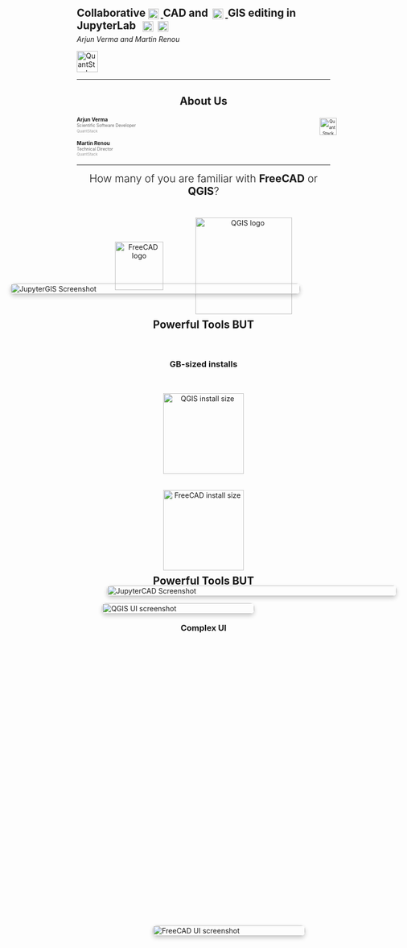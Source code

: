 <!-- .slide -->
<div style="text-align: left; line-height: 1.2;">

  <h3 style="font-size: 1.5em; margin: 0; text-transform: none;">
    Collaborative
    <a href="https://jupytercad.github.io/JupyterCAD/lab/index.html" target="_blank">
      <img src="images/jcad.png" alt="JCAD" style="height: 1em; vertical-align: middle; margin-right: 0.2em;" />
    </a>
    CAD and
    <a href="https://jupytergis.readthedocs.io/en/latest/lite/lab/" target="_blank">
      <img src="images/jgis.png" alt="JGIS" style="height: 1em; vertical-align: middle; margin-left: 0.2em; margin-right: 0.2em;" />
    </a>
    GIS editing in JupyterLab
    <img src="images/jupyter.svg" alt="Jupyter" style="height: 1em; vertical-align: middle; margin-left: 0.4em;" />
    <img src="images/jupyterlite.png" alt="JupyterLite" style="height: 1em; vertical-align: middle; margin-left: 0.2em;" />
  </h3>


  <p style="font-style: italic; margin-top: 0.5em;">Arjun Verma and Martin Renou</p>
  <div style="margin-top: 0.5em;">
    <img src="images/logo-qs.svg" alt="QuantStack" style="height: 3em; vertical-align: middle;" />
  </div>
</div>
<!-- .slide: data-transition="zoom" -->


---

<!-- .slide: class="section-with-footer" -->

<!-- Heading -->
<div style="text-align: center; margin: 0.5rem 0 1rem;">
  <h2>About Us</h2>
</div>

<div style="display: flex; align-items: flex-start; justify-content: space-between; gap: 40px; font-size: 0.6em; line-height: 1.4;">

  <div style="flex: 1; min-width: 320px;">
    <div style="margin-bottom: 1.2em;">
      <strong style="font-size: 1.2em;">Arjun Verma</strong><br/>
      <span style="color: #666;">Scientific Software Developer</span><br/>
      <span style="color: #999; font-size: 0.9em;">QuantStack</span>
    </div>

  <div>
    <strong style="font-size: 1.2em;">Martin Renou</strong><br/>
    <span style="color: #666;">Technical Director</span><br/>
    <span style="color: #999; font-size: 0.9em;">QuantStack</span>
  </div>
  </div>

  <div style="flex: 1; text-align: center; min-width: 280px;">
    <div style="margin-top: 0.5em;">
      <img src="images/logo-qs.svg" alt="QuantStack Logo" style="height: 4em; max-width: 100%;" />
    </div>
  </div>

</div>


---

<section>
  <h2 style="text-align:center; margin-top: 0.5rem; font-weight:300;">
    How many of you are familiar with <strong style="font-weight:700;">FreeCAD</strong> or <strong style="font-weight:700;">QGIS</strong>?
  </h2>

  <div style="display:flex; justify-content:center; gap:4rem; align-items:center; margin-top:2.5rem;">
    <div class="fragment" style="text-align:center;">
      <img src="images/freecad-logo.svg" alt="FreeCAD logo" style="height:6rem; display:block; margin:0 auto;" />
    </div>

  <div class="fragment" style="text-align:center;">
    <img src="images/qgis-logo.svg" alt="QGIS logo" style="height:12rem; display:block; margin:0 auto;" />
  </div>
  </div>
</section>

<section>
  <h2 style="text-align:center; margin-top:0.5rem;">Powerful Tools BUT</h2>

  <div class="fragment" style="display:flex; flex-direction: column; align-items:center; gap:2rem; margin-top:2rem;">
  <h3 style="text-align:center; margin-top:1.5rem;">GB-sized installs</h3>

  <div style="text-align:center;">
    <img src="images/qgis-size.png" alt="QGIS install size" style="height:10rem; display:block; margin:0 auto;" />
  </div>
  <div style="text-align:center;">
    <img src="images/fcad-size.png" alt="FreeCAD install size" style="height:10rem; display:block; margin:0 auto;" />
  </div>
  </div>
</section>

<section>
  <h2 style="text-align:center; margin-top:0.5rem;">Powerful Tools BUT</h2>

  <div class="fragment" style="position:relative; height:80vh; margin-top:2rem;">

  <h3 style="position:absolute; top:1rem; width:100%; text-align:center;">Complex UI</h3>

  <div style="position:absolute; top:0; left:10%; width:60%; z-index:1;">
    <img src="images/qgis-ui.png" alt="QGIS UI screenshot" style="width:100%; height:auto; border-radius:8px; box-shadow:0 4px 8px rgba(0,0,0,0.2);" />
  </div>

  <div style="position:absolute; top:20%; left:30%; width:60%; z-index:2;">
    <img src="images/fcad-ui.png" alt="FreeCAD UI screenshot" style="width:100%; height:auto; border-radius:8px; box-shadow:0 4px 8px rgba(0,0,0,0.2);" />
  </div>
  </div>
</section>


<section>
  <h2 style="text-align:center; margin-top:0.5rem;">Powerful Tools BUT</h2>

  <div class="fragment" style="display:flex; flex-direction:column; justify-content:center; align-items:center; height:75vh; gap:2rem;">
    
  <h3 style="text-align:center; margin-top:2rem;">Not Collaborative</h3>

  <div style="display:flex; align-items:center; gap:3rem; max-width:80%;">
    
  <!-- Icon/illustration block -->
  <div style="flex:1; display:flex; justify-content:center; align-items:center;">
    <img src="images/teamwork.jpg" alt="Not collaborative" 
          style="max-height:70rem; width:auto; opacity:0.9;" />
  </div>

  <!-- Text block -->
  <ul style="flex:1; list-style-type:none; padding:0; margin:0; font-size:2.3rem; line-height:1.8; text-align:left;">
    <li>📧 Files shared via Email, Git or Drives</li>
    <li>🚫 Difficult to Iterate</li>
    <li>⚡ Friction with multiperson tasks</li>
  </ul>

  </div>

  </div>
</section>


<section>
  <h2 style="text-align:center; margin-top:0.5rem;">Powerful Tools BUT</h2>

  <div class="fragment" style="display:flex; flex-direction:column; align-items:center; height:75vh; gap:2rem;">
  
  <h3 style="text-align:center; margin:0;">Constant Context Switching</h3>

  <div style="display:flex; align-items:center; justify-content:center; gap:3rem; height:70%;">
    
  <!-- QGIS Screenshot -->
  <div style="flex:1; text-align:center;">
    <img src="images/qgis-vis.png" alt="QGIS Screenshot"
          style="max-height:60vh; width:auto; border-radius:6px; box-shadow:0 4px 8px rgba(0,0,0,0.2);" />
    <p style="margin-top:0.5rem;">QGIS for Visualization</p>
  </div>

  <!-- Switching Icon -->
  <div style="font-size:3rem;">🔄</div>

  <!-- Jupyter Screenshot -->
  <div style="flex:1; text-align:center;">
    <img src="images/jgis-ww.png" alt="Jupyter Screenshot"
          style="max-height:60vh; width:auto; border-radius:6px; box-shadow:0 4px 8px rgba(0,0,0,0.2);" />
    <p style="margin-top:0.5rem;">Jupyter for Processing</p>
  </div>

  </div>
  </div>

  <!-- Slide notes -->
  <aside class="notes">
    Here I want to emphasize the constant switching users face.  
    For example, you might analyze geospatial data in Jupyter, but as soon as you need visualization,  
    you jump to QGIS — then back again when you need further processing.  
    This breaks your flow, adds overhead, and makes reproducibility harder.
  </aside>
</section>

<section>
  <h2 style="text-align:center; margin-top:0.5rem;">Powerful Tools BUT</h2>

  <div class="fragment" style="position:relative; width:100%; height:70vh; margin-top:2rem; display:flex; flex-direction:column; align-items:center; justify-content:center;">
  <h3 style="margin-top:1.5rem; text-align:center;">Not Easily Shareable</h3>

  <div style="position:relative; width:100%; height:100%; display:flex; justify-content:center; align-items:center;">

  <img src="images/works-on-my-machine-ryan-gosling.png"
        alt="QGIS Error"
        style="max-width:70%; max-height:50%; border-radius:6px; margin-right:50%;" />

  <img src="images/qgis-versions.png"
        alt="QGIS Version Hell"
        style="position:absolute; bottom:5%; right:20%; max-height:85%; width:auto; border-radius:6px;" />

  </div>

  </div>
</section>








<!-- Slide 2: Visual Meme / Contrast -->
<!-- <section>
  <div style="display: flex; gap: 2rem; align-items: flex-start; justify-content: center;">
    <div style="flex: 1; text-align: center;">
      <h3 style="color: #7a7a7aff;">🚨 Desktop Tools</h3>
      <img src="images/qgis-error.png" alt="Install error screenshot"
           style="max-width: 100%; max-height: 40vh; border: 2px solid #e74c3c; border-radius: 6px;" />
      <p style="font-size: 0.9em; color: #aaa; margin-top: 0.5rem;">
        GB-sized installs • plugin hell • version mismatches
      </p>
    </div>
    <div style="flex: 1; text-align: center;">
      <h3 style="color: #27ae60;">✅ Browser-Native</h3>
      <img src="images/jgis.png" alt="Browser-based GIS"
           style="max-width: 100%; max-height: 40vh; border: 2px solid #27ae60; border-radius: 6px;" />
      <p style="font-size: 0.9em; color: #aaa; margin-top: 0.5rem;">
        Open a link • clean UI • collaborative & reproducible
      </p>
    </div>
  </div>
</section> -->

<!-- Slide 3: Solution Intro -->
<!-- <section>
  <h2>CAD & GIS in the Browser</h2>
  <p class="fragment">
    <strong>JupyterCAD</strong> + <strong>JupyterGIS</strong> → CAD & spatial computing inside Jupyter
  </p>
  <p class="fragment">
    Powered by <strong>WebAssembly</strong> + <strong>Jupyter CRDTs</strong> → runs anywhere, any kernel, zero installs
  </p>
  <div class="fragment" style="margin-top: 1rem; display: flex; gap: 1rem; justify-content: center;">
    <img src="images/jupyterlite.png" alt="JupyterLite" style="height: 3rem;" />
    <img src="images/jcad.png" alt="JupyterCAD" style="height: 3rem;" />
    <img src="images/jgis.png" alt="JupyterGIS" style="height: 3rem;" />
  </div>
</section> -->


---

<section style="position:relative; height:80vh;">
  <h2 style="text-align:center; margin-top:0.5rem;">What IF?</h2>

  <div style="position:relative; width:100%; height:100%; margin-top:2rem; display:flex; flex-wrap:wrap; justify-content:space-around; align-items:flex-start; gap:2rem; padding:2rem;">
    <div style="flex:0 1 40%; font-weight:400; background:#f0f0f0; padding:0.5rem 1rem; border-radius:6px;">
      ✅ Very small to no install
    </div>
    <div style="flex:0 1 40%; font-weight:400; background:#f0f0f0; padding:0.5rem 1rem; border-radius:6px;">
      ✅ Non-overwhelming, beginner-friendly UI
    </div>
    <div style="flex:0 1 40%; font-weight:400; background:#f0f0f0; padding:0.5rem 1rem; border-radius:6px;">
      ✅ With live collaboration support
    </div>
    <div style="flex:0 1 40%; font-weight:400; background:#f0f0f0; padding:0.5rem 1rem; border-radius:6px;">
      ✅ Inside your notebooks & scientific environment
    </div>
    <div style="flex:0 1 40%; font-weight:400; background:#f0f0f0; padding:0.5rem 1rem; border-radius:6px;">
      ✅ Interoperable across tools & formats
    </div>
    <div style="flex:0 1 40%; font-weight:400; background:#f0f0f0; padding:0.5rem 1rem; border-radius:6px;">
      ✅ Highly extensible
    </div>
  </div>
</section>

<section style="display:flex; justify-content:center; align-items:center; height:100vh; flex-direction:column; gap:2rem;">
  <h2 style="margin:0; text-align:center;">
    JupyterCAD 
    <img src="images/jcad.png" alt="JupyterCAD logo" style="height:5rem; vertical-align:middle; margin:0 0.5rem;" />
    & 
    JupyterGIS 
    <img src="images/jgis.png" alt="JupyterGIS logo" style="height:5rem; vertical-align:middle; margin:0 0.5rem;" />
  </h2>

  <!-- JupyterGIS screenshot (bottom) -->
  <div style="position:absolute; top:15%; left:10%; width:60%; z-index:1;">
    <img src="images/jupytergis-ss.png" alt="JupyterGIS Screenshot" 
          style="width:100%; height:auto; border-radius:8px; box-shadow:0 4px 8px rgba(0,0,0,0.2);" />
  </div>

  <!-- JupyterCAD screenshot (top) -->
  <div style="position:absolute; top:30%; left:30%; width:60%; z-index:2;">
    <img src="images/jupytercad-ss.png" alt="JupyterCAD Screenshot" 
          style="width:100%; height:auto; border-radius:8px; box-shadow:0 4px 8px rgba(0,0,0,0.2);" />
  </div>

</section>




---

<section>
  <h3>About JupyterCAD</h3>
  <ul>
    <li class="fragment">Browser-native 3D modeling for JupyterLab</li>
    <li class="fragment">Built on <strong>OpenCascade</strong> (via WebAssembly) and <strong>ThreeJS</strong> for display</li>
    <li class="fragment">Parametric, sketch-driven design</li>
    <li class="fragment">Integrates with Python code cells</li>
  </ul>
</section>


<section>
  <div style="display: flex; justify-content: center; align-items: center; gap: 1rem; margin-bottom: 1rem;">
    <a
      href="https://arjxn-py.github.io/myp/lab/index.html?path=RTC%3ACreate-Basic-Shapes.jcad"
      target="_blank"
      style="display: flex; align-items: center; gap: 0.5rem; text-decoration: none; color: inherit;"
    >
      <h2 style="text-transform: none; margin: 0;">JupyterCAD</h2>
      <img
        src="images/jcad.png"
        alt="JupyterCAD Logo"
        style="height: 1.5em; object-fit: contain; vertical-align: middle;"
      />
    </a>
  </div>

  <iframe
    src="https://arjxn-py.github.io/myp/lab/index.html?path=RTC%3ACreate-Basic-Shapes.jcad"
    style="
      border: none;
      width: 100vw;
      height: 75vh;
      transform: scale(0.9);
      transform-origin: top center;
    "
  ></iframe>
</section>


<!-- Vertical stack for features -->
<section>
  <div style="display: flex; justify-content: center; align-items: center; gap: 1rem; margin-bottom: 1rem;">
    <a
      href="https://arjxn-py.github.io/myp/lab/index.html?path=RTC%3ASketch.jcad"
      target="_blank"
      style="display: flex; align-items: center; gap: 1rem; text-decoration: none; color: inherit;"
    >
      <h3 style="text-transform: none; margin: 0;">Sketch-based Modeling</h3>
      <img
        src="images/jcad.png"
        alt="JupyterCAD Logo"
        style="height: 50px; object-fit: contain;"
      />
    </a>
  </div>

  <p style="text-align: center; margin-bottom: 1rem;">
    Draw 2D sketches and turn them into 3D shapes
  </p>

  <iframe
    src="https://arjxn-py.github.io/myp/lab/index.html?path=RTC%3ASketch.jcad"
    style="
      border: none;
      width: 100vw;
      height: 75vh;
      transform: scale(0.9);
      transform-origin: top center;
    "
  ></iframe>
</section>

<section>
  <div style="display: flex; justify-content: center; align-items: center; gap: 1rem; margin-bottom: 1rem;">
    <a
      href="https://arjxn-py.github.io/myp/lab/index.html?path=RTC%3AOperations.jcad"
      target="_blank"
      style="display: flex; align-items: center; gap: 1rem; text-decoration: none; color: inherit;"
    >
      <h3 style="text-transform: none; margin: 0;">Boolean Operations</h3>
      <img
        src="images/jcad.png"
        alt="JupyterCAD Logo"
        style="height: 50px; object-fit: contain;"
      />
    </a>
  </div>

  <p style="text-align: center; margin-bottom: 1rem;">
    Cut, union, and intersect shapes with precision
  </p>

  <iframe
    src="https://arjxn-py.github.io/myp/lab/index.html?path=RTC%3AOperations.jcad"
    style="
      border: none;
      width: 100vw;
      height: 75vh;
      transform: scale(0.9);
      transform-origin: top center;
    "
  ></iframe>
</section>

<section>
  <div style="display: flex; justify-content: center; align-items: center; gap: 1rem; margin-bottom: 1rem;">
    <a
      href="https://arjxn-py.github.io/myp/lab/index.html?path=RTC%3ACut-Example.jcad"
      target="_blank"
      style="display: flex; align-items: center; gap: 1rem; text-decoration: none; color: inherit;"
    >
      <h3 style="text-transform: none; margin: 0;">Operations in Action</h3>
      <img
        src="images/jcad.png"
        alt="JupyterCAD Logo"
        style="height: 50px; object-fit: contain;"
      />
    </a>
  </div>

  <p style="text-align: center; margin-bottom: 1rem;">
    Cutting a box with spheres to create a nice shape
  </p>

  <iframe
    src="https://arjxn-py.github.io/myp/lab/index.html?path=RTC%3ACut-Example.jcad"
    style="
      border: none;
      width: 100vw;
      height: 75vh;
      transform: scale(0.9);
      transform-origin: top center;
    "
  ></iframe>
</section>

<section>
  <div style="display: flex; justify-content: center; align-items: center; gap: 1rem; margin-bottom: 1rem;">
    <a
      href="https://arjxn-py.github.io/myp/lab/index.html?path=RTC%3AMultiple-Views.jcad"
      target="_blank"
      style="display: flex; align-items: center; gap: 1rem; text-decoration: none; color: inherit;"
    >
      <h3 style="text-transform: none; margin: 0;">Multiple Visualization Modes</h3>
      <img
        src="images/jcad.png"
        alt="JupyterCAD Logo"
        style="height: 50px; object-fit: contain;"
      />
    </a>
  </div>

  <p style="text-align: center; margin-bottom: 1rem; font-size: 1.9rem;">
    Switch between <strong>Exploded View</strong>, <strong>Clip Plane</strong>, and <strong>Wireframe</strong> to explore models in depth
  </p>

  <iframe
    src="https://arjxn-py.github.io/myp/lab/index.html?path=RTC%3AMultiple-Views.jcad"
    style="
      border: none;
      width: 100vw;
      height: 75vh;
      transform: scale(0.9);
      transform-origin: top center;
    "
  ></iframe>
</section>

<section>
  <div style="display: flex; justify-content: center; align-items: center; gap: 1rem; margin-bottom: 1rem;">
    <a
      href="https://arjxn-py.github.io/myp/lab/index.html?path=RTC%3ATransform-Controls.jcad"
      target="_blank"
      style="display: flex; align-items: center; gap: 1rem; text-decoration: none; color: inherit;"
    >
      <h3 style="text-transform: none; margin: 0;">🎛️ Transform Controls with Snapping</h3>
      <img
        src="images/jcad.png"
        alt="JupyterCAD Logo"
        style="height: 50px; object-fit: contain;"
      />
    </a>
  </div>

  <p style="text-align: center; margin-bottom: 1rem;">
    Move, rotate, and snap with precision
  </p>

  <iframe
    src="https://arjxn-py.github.io/myp/lab/index.html?path=RTC%3ATransform-Controls.jcad"
    style="
      border: none;
      width: 100vw;
      height: 75vh;
      transform: scale(0.9);
      transform-origin: top center;
    "
  ></iframe>
</section>

<section>
  <p><strong>🧮 Python API for programmatic geometry</strong></p>
  <p class="fragment">Write Python code to generate & modify shapes</p>
  <video src="video/jcad/jcad-console.mp4" autoplay loop muted playsinline style="max-width: 90%; margin-top: 1rem;"></video>
</section>

<section>
  <p><strong>📓 Notebook integration</strong></p>
  <p class="fragment">CAD alongside your code & documentation</p>
  <video src="video/jcad/jcad-notebook.mp4" autoplay loop muted playsinline style="max-width: 90%; margin-top: 1rem;"></video>
</section>

<section>
  <p><strong>🤝 Collaborative editing</strong></p>
  <p class="fragment" style="font-size: 1.9rem">CRDT-based real-time co-editing via Y.js & PyCRDT</p>
  <video src="video/jcad/jcad-collaborative.mp4" autoplay loop muted playsinline style="max-width: 90%; margin-top: 1rem;"></video>
</section>

<section>
  <h3>💬 Suggestion Workflow</h3>
  <p style="font-size: 1rem">
    Collaborators can review models like <strong>pull requests</strong> — suggest, accept, or reject changes asynchronously.
  </p>
  <video src="video/jcad/jcad-suggestions.mp4" autoplay loop muted playsinline style="max-width: 90%; margin-top: 1rem;"></video>
</section>

<section>
  <h3>📁 File Format Support</h3>
  <ul>
    <li class="fragment"><strong>FCStd</strong> — Read, edit, and export <em>FreeCAD</em> project files natively</li>
    <li class="fragment"><strong>STL</strong> — Import mesh models for quick inspection or editing</li>
    <li class="fragment"><strong>STEP</strong> — Bring in precise solid geometry from external CAD tools</li>
  </ul>
  <p class="fragment" style="margin-top: 1rem;">
    Move between tools without friction — with support for common CAD formats.
  </p>
</section>

<section>
  <h3>JupyterCAD-MCP</h3>
  <video
    id="jupytercad-mcp-video"
    src="video/jcad/jupytercad-mcp.mp4"
    autoplay
    loop
    muted
    playsinline
    style="max-width: 90%; margin-top: 1rem;"
  ></video>

  <script>
    const video = document.getElementById('jupytercad-mcp-video');
    video.playbackRate = 2.0;
  </script>
</section>


---

<section>
  <h3>About JupyterGIS</h3>
  <ul>
    <li class="fragment">A full-featured GIS toolkit inside JupyterLab</li>
    <li class="fragment">Supports raster and vector layers</li>
    <li class="fragment">Built with <strong>OpenLayers</strong> + <strong>GDAL</strong> (WebAssembly)</li>
  </ul>
</section>


<section>
  <h2 style="text-transform: none;">
    JupyterGIS
    <img
      src="images/jgis.png"
      alt="JupyterGIS"
      style="height: 1em; vertical-align: middle; margin-right: 0.3em;"
    />
  </h2>
  <video
    src="video/jgis/jgis.mp4"
    autoplay
    loop
    muted
    playsinline
    style="max-width: 80%; margin-top: 2rem;"
  ></video>
</section>



<!-- Vertical stack for features -->
<section>
  <div style="display: flex; justify-content: center; align-items: center; gap: 1rem; margin-bottom: 1rem;">
    <a
      href="https://arjxn-py.github.io/myp/lab/index.html?path=RTC%3AVector-Raster.jGIS"
      target="_blank"
      style="display: flex; align-items: center; gap: 1rem; text-decoration: none; color: inherit;"
    >
      <h3 style="text-transform: none; margin: 0;">🗺️ Vector & Raster Data Support</h3>
      <img
        src="images/jgis.png"
        alt="JupyterGIS Logo"
        style="height: 50px; object-fit: contain;"
      />
    </a>
  </div>

  <p style="text-align: center; margin-bottom: 1rem; font-size: 1.9rem;">
    Load local and cloud-hosted vector & raster data directly
  </p>

  <iframe
    src="https://arjxn-py.github.io/myp/lab/index.html?path=RTC%3AVector-Raster.jGIS"
    style="
      border: none;
      width: 100vw;
      height: 75vh;
      transform: scale(0.9);
      transform-origin: top center;
    "
  ></iframe>
</section>


<section>
  <div style="display: flex; justify-content: center; align-items: center; gap: 1rem; margin-bottom: 1rem;">
    <a
      href="https://arjxn-py.github.io/myp/lab/index.html?path=RTC%3AVector-Symbology.jGIS"
      target="_blank"
      style="display: flex; align-items: center; gap: 1rem; text-decoration: none; color: inherit;"
    >
      <h3 style="text-transform: none; margin: 0;">🖍️ Vector Symbology</h3>
      <img
        src="images/jgis.png"
        alt="JupyterGIS Logo"
        style="height: 50px; object-fit: contain;"
      />
    </a>
  </div>

  <p style="text-align: center; margin-bottom: 1rem;">
    Vector data with <strong>advanced</strong> rendering styles
  </p>

  <iframe
    src="https://arjxn-py.github.io/myp/lab/index.html?path=RTC%3AVector-Symbology.jGIS"
    style="
      border: none;
      width: 100vw;
      height: 75vh;
      transform: scale(0.9);
      transform-origin: top center;
    "
  ></iframe>
</section>


  <section>
  <div style="display: flex; justify-content: center; align-items: center; gap: 1rem; margin-bottom: 1rem;">
    <a
      href="https://arjxn-py.github.io/myp/lab/index.html?path=RTC%3ARaster-Symbology.jGIS"
      target="_blank"
      style="display: flex; align-items: center; gap: 1rem; text-decoration: none; color: inherit;"
    >
      <h3 style="text-transform: none; margin: 0;">🖍️ Raster Symbology</h3>
      <img
        src="images/jgis.png"
        alt="JupyterGIS Logo"
        style="height: 50px; object-fit: contain;"
      />
    </a>
  </div>

  <p style="text-align: center; margin-bottom: 1rem;">
    Use <strong>multiband rendering</strong> to style raster datasets
  </p>

  <iframe
    src="https://arjxn-py.github.io/myp/lab/index.html?path=RTC%3ARaster-Symbology.jGIS"
    style="
      border: none;
      width: 100vw;
      height: 75vh;
      transform: scale(0.9);
      transform-origin: top center;
    "
  ></iframe>
</section>


  <section>
  <div style="display: flex; justify-content: center; align-items: center; gap: 1rem; margin-bottom: 1rem;">
    <a
      href="https://arjxn-py.github.io/myp/lab/index.html?path=RTC%3ADynamic-Management.jGIS"
      target="_blank"
      style="display: flex; align-items: center; gap: 1rem; text-decoration: none; color: inherit;"
    >
      <h3 style="text-transform: none; margin: 0;">🔄 Dynamic Layer Management</h3>
      <img
        src="images/jgis.png"
        alt="JupyterGIS Logo"
        style="height: 50px; object-fit: contain;"
      />
    </a>
  </div>

  <p style="text-align: center; margin-bottom: 1rem;">
    Add, remove, and style layers using interactive UI
  </p>

  <iframe
    src="https://arjxn-py.github.io/myp/lab/index.html?path=RTC%3ADynamic-Management.jGIS"
    style="
      border: none;
      width: 100vw;
      height: 75vh;
      transform: scale(0.9);
      transform-origin: top center;
    "
  ></iframe>
</section>


<section>
  <div style="display: flex; justify-content: center; align-items: center; gap: 1rem; margin-bottom: 1rem;">
    <a
      href="https://arjxn-py.github.io/myp/lab/index.html?path=RTC%3AIdentify.jGIS"
      target="_blank"
      style="display: flex; align-items: center; gap: 1rem; text-decoration: none; color: inherit;"
    >
      <h3 style="text-transform: none; margin: 0;">🔍 Identify Panel</h3>
      <img
        src="images/jgis.png"
        alt="JupyterGIS Logo"
        style="height: 50px; object-fit: contain;"
      />
    </a>
  </div>

  <p style="text-align: center; margin-bottom: 1rem;">
    Click features on map to inspect their attributes
  </p>

  <iframe
    src="https://arjxn-py.github.io/myp/lab/index.html?path=RTC%3AIdentify.jGIS"
    style="
      border: none;
      width: 100vw;
      height: 75vh;
      transform: scale(0.9);
      transform-origin: top center;
    "
  ></iframe>
</section>



<section>
  <div style="display: flex; justify-content: center; align-items: center; gap: 1rem; margin-bottom: 1rem;">
    <a
      href="https://arjxn-py.github.io/myp/lab/index.html?path=RTC%3ATime-Slider.jGIS"
      target="_blank"
      style="display: flex; align-items: center; gap: 1rem; text-decoration: none; color: inherit;"
    >
      <h3 style="text-transform: none; margin: 0;">⏳ Time Slider</h3>
      <img
        src="images/jgis.png"
        alt="JupyterGIS Logo"
        style="height: 50px; object-fit: contain;"
      />
    </a>
  </div>

  <p style="text-align: center; margin-bottom: 1rem;">
    Visualize how data evolves over time
  </p>

  <iframe
    src="https://arjxn-py.github.io/myp/lab/index.html?path=RTC%3ATime-Slider.jGIS"
    style="
      border: none;
      width: 100vw;
      height: 75vh;
      transform: scale(0.9);
      transform-origin: top center;
    "
  ></iframe>
</section>


  <section>
  <h3>🧩 QGIS Compatibility</h3>
  <p class="fragment">
    Import and export QGIS files, layers, and styles seamlessly.
  </p>
  <video src="video/jgis/jgis-qgis.mp4" autoplay loop muted playsinline style="max-width: 90%; margin-top: 1rem;"></video>
</section>

  <section>
  <h3>📝 Annotation & Collaboration</h3>
  <p class="fragment">
    Add notes, draw shapes, and collaborate in real-time.
  </p>
  <video src="video/jgis/jgis-annotation.mp4" autoplay loop muted playsinline style="max-width: 90%; margin-top: 1rem;"></video>
</section>


  <section>
    <h3>📓 Notebook + Python Integration</h3>
    <p class="fragment">Use Python code cells to add, style, and transform spatial layers</p>
    <video src="video/jgis/jgis-notebook.mp4" autoplay loop muted playsinline style="max-width: 90%; margin-top: 1rem;"></video>
  </section>

  <section>
  <div style="display: flex; justify-content: center; align-items: center; gap: 1rem; margin-bottom: 1rem;">
    <a
      href="https://arjxn-py.github.io/myp/lab/index.html?path=RTC%3AProcessing.jGIS"
      target="_blank"
      style="display: flex; align-items: center; gap: 1rem; text-decoration: none; color: inherit;"
    >
      <h3 style="text-transform: none; margin: 0;">🧪 Client-Side Processing</h3>
      <img
        src="images/jgis.png"
        alt="JupyterGIS Logo"
        style="height: 50px; object-fit: contain;"
      />
    </a>
  </div>

  <p style="text-align: center; margin-bottom: 1rem;">
    Perform processing operations with GDAL-WASM
  </p>

  <iframe
    src="https://arjxn-py.github.io/myp/lab/index.html?path=RTC%3AProcessing.jGIS"
    style="
      border: none;
      width: 100vw;
      height: 75vh;
      transform: scale(0.9);
      transform-origin: top center;
    "
  ></iframe>
</section>


---

<section>
  <h2 style="text-transform: none;">Web Tech Under the Hood</h2>
  <ul>
    <li class="fragment"><strong>WebAssembly (WASM)</strong></li>
    <li class="fragment"><strong>PyCRDT + Y.js</strong></li>
    <li class="fragment"><strong>IndexedDB</strong></li>
    <li class="fragment"><strong>Jupyter extensions</strong></li>
  </ul>
</section>

<section style="position: relative; overflow: hidden;">
  <h2 style="text-transform: none;">Not just JupyterLab</h2>
  <ul>
    <li class="fragment">Works in full JupyterLab/JupyterLite setups</li>
    <li class="fragment">WASM enables install-free use</li>
    <li class="fragment">Can integrate with:</li>
    <ul>
      <li class="fragment">JupyterHub</li>
      <li class="fragment">Voila</li>
      <li class="fragment">JupyterLite</li>
    </ul>
  </ul>

  <img
    src="images/astronaut-victory.webp"
    alt="astronaut"
    style="
      position: absolute;
      bottom: 0;
      right: -140px;
      max-height: 80%;
      opacity: 0.3;
      pointer-events: none;
    "
  />
</section>


---

<section style="height:100vh; display:flex; flex-direction:column; justify-content:center; align-items:center; padding:2rem;">
  <h2 style="text-align:center; margin-bottom:2.5rem;">Use Cases</h2>

  <div style="display:grid; grid-template-columns:1fr 1fr; gap:2rem; font-size:2.2rem; line-height:1.6;">
  
  <div>🌍 <strong>Environmental Science</strong><br><span style="color:#555;">Geospatial analysis</span></div>
  <div>🌊 <strong>Geoscience</strong><br><span style="color:#555;">Urban mapping</span></div>
  <div>🛠️ <strong>Engineering</strong><br><span style="color:#555;">Parametric CAD models in notebooks</span></div>
  <div>📐 <strong>Education</strong><br><span style="color:#555;">Teach CAD/GIS with no installs</span></div>
  <div>⚡ <strong>R&D</strong><br><span style="color:#555;">Prototype & share browser-native apps</span></div>
  <div>🧑‍🤝‍🧑 <strong>Collaboration</strong><br><span style="color:#555;">Design reviews in the browser</span></div>

  </div>
</section>


---

<section style="height:100vh; display:flex; flex-direction:column; justify-content:center; align-items:center; padding:2rem;">
  <h2 style="text-align:center; margin-bottom:2.5rem;">What's next for JupyterGIS?</h2>
  <h3 style="text-align:center; margin-bottom:2.5rem;">We have many ideas, help us make them real!</h3>

  <div style="display:grid; grid-template-columns:1fr 1fr; gap:2rem; font-size:2.2rem; line-height:1.6;">
  <div style="transform:rotate(-2deg) translateY(-5px); background:#fef9f5; padding:1.5rem 2rem; border-radius:1rem; font-size:1.7rem; box-shadow:0 4px 12px rgba(0,0,0,0.12);">
    <strong>MCP Server Extensions</strong>
  </div>

  <div style="transform:rotate(1.5deg) translateY(8px); background:#f5fbff; padding:1.5rem 2rem; border-radius:1rem; font-size:1.7rem; box-shadow:0 4px 12px rgba(0,0,0,0.12);">
    <strong>Story Maps</strong>
  </div>

  <div style="transform:rotate(-1deg) translateY(4px); background:#f9f5ff; padding:1.5rem 2rem; border-radius:1rem; font-size:1.7rem; box-shadow:0 4px 12px rgba(0,0,0,0.12);">
    <strong>Suggestions Support</strong><br>(Split view comparison)
  </div>

  <div style="transform:rotate(2deg) translateY(-6px); background:#f5fff9; padding:1.5rem 2rem; border-radius:1rem; font-size:1.7rem; box-shadow:0 4px 12px rgba(0,0,0,0.12);">
    <strong>More Cloud Optimization</strong><br>(GeoParquet, GeoArrow)
  </div>

  <div style="transform:rotate(-1.5deg) translateY(5px); background:#fffdf5; padding:1.5rem 2rem; border-radius:1rem; font-size:1.7rem; box-shadow:0 4px 12px rgba(0,0,0,0.12);">
    <strong>Vector Layer Editing & Creation</strong>
  </div>

  <div style="transform:rotate(1deg) translateY(-4px); background:#f5f7ff; padding:1.5rem 2rem; border-radius:1rem; font-size:1.7rem; box-shadow:0 4px 12px rgba(0,0,0,0.12);">
    <strong>Advanced Table Viewer</strong>
  </div>
  </div>
</section>


---

<!-- Slide 2: How to Contribute -->
<section>
  <h2 style="text-align:center;">Community & Contribution</h2>

  <h3>How to Contribute</h3>
  <ul>
    <li>Code contributions, bug fixes, plugin development</li>
    <li>Documentation, tutorials, and example notebooks</li>
    <li>Feedback, experience reports, feature requests</li>
  </ul>
</section>

<!-- Slide 3: Community Engagement & Call to Action -->
<section>
  <h2 style="text-align:center;">Community & Contribution</h2>

  <h3>Community Engagement</h3>
  <ul>
    <li>GeoJupyter organizes biweekly virtual hackathons</li>
    <li>Weekly community catch-ups and discussion sessions</li>
  </ul>

  <div style="text-align:center; margin-top: 1rem;">
    <p>
      JupyterCAD Docs: <a href="https://jupytercad.readthedocs.io/en/latest/" target="_blank">https://jupytercad.readthedocs.io/en/latest/</a><br>
      GeoJupyter Community: <a href="https://geojupyter.org/" target="_blank">https://geojupyter.org/</a>
    </p>
  </div>
</section>


---

<section style="display: flex; flex-direction: column; align-items: center; justify-content: flex-start; padding-top: 2rem;">
  <h2 style="text-transform: none; margin-bottom: 2rem;">Try Live</h2>

  <div style="
    display: flex;
    justify-content: center;
    align-items: flex-start;
    gap: 100px;
    width: 100%;
  ">
    <div style="text-align: center;">
      <img src="images/jcad-qr.png" alt="JupyterCAD QR" style="width: 320px; height: auto;" />
    </div>
    <div style="text-align: center;">
      <img src="images/jgis-qr.png" alt="JupyterGIS QR" style="width: 350px; height: auto;" />
    </div>
  </div>
</section>


---

<section>
  <h2 style="text-transform: none;">Thank You</h2>
  <h3 style="margin-top: 2rem;">Questions?</h3>
</section>
